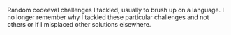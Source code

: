Random codeeval challenges I tackled, usually to brush up on a language. I no longer remember why I tackled these particular challenges and not others or if I misplaced other solutions elsewhere.
